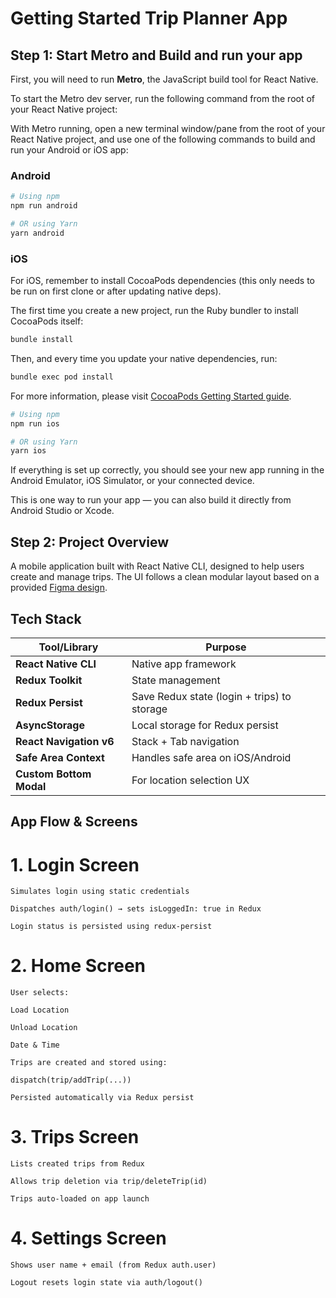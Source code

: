 # Getting Started Trip Planner App

## Step 1: Start Metro and Build and run your app

First, you will need to run **Metro**, the JavaScript build tool for React Native.

To start the Metro dev server, run the following command from the root of your React Native project:

With Metro running, open a new terminal window/pane from the root of your React Native project, and use one of the following commands to build and run your Android or iOS app:

### Android

```sh
# Using npm
npm run android

# OR using Yarn
yarn android
```

### iOS

For iOS, remember to install CocoaPods dependencies (this only needs to be run on first clone or after updating native deps).

The first time you create a new project, run the Ruby bundler to install CocoaPods itself:

```sh
bundle install
```

Then, and every time you update your native dependencies, run:

```sh
bundle exec pod install
```

For more information, please visit [CocoaPods Getting Started guide](https://guides.cocoapods.org/using/getting-started.html).

```sh
# Using npm
npm run ios

# OR using Yarn
yarn ios
```

If everything is set up correctly, you should see your new app running in the Android Emulator, iOS Simulator, or your connected device.

This is one way to run your app — you can also build it directly from Android Studio or Xcode.

## Step 2: Project Overview
A mobile application built with React Native CLI, designed to help users create and manage trips. The UI follows a clean modular layout based on a provided [Figma design](https://www.figma.com/design/W4igb4ZIwHvpaTRYT8j2oj/Demo-Trip-Create?node-id=4-1139&t=aG5PTrja15uNS0Cd-0).

## Tech Stack

| Tool/Library            | Purpose                                     |
| ----------------------- | ------------------------------------------- |
| **React Native CLI**    | Native app framework                        |
| **Redux Toolkit**       | State management                            |
| **Redux Persist**       | Save Redux state (login + trips) to storage |
| **AsyncStorage**        | Local storage for Redux persist             |
| **React Navigation v6** | Stack + Tab navigation                      |
| **Safe Area Context**   | Handles safe area on iOS/Android            |
| **Custom Bottom Modal** | For location selection UX                   |

## App Flow & Screens

# 1. Login Screen
    Simulates login using static credentials

    Dispatches auth/login() → sets isLoggedIn: true in Redux

    Login status is persisted using redux-persist

# 2. Home Screen
    User selects:

    Load Location

    Unload Location

    Date & Time

    Trips are created and stored using:

    dispatch(trip/addTrip(...))

    Persisted automatically via Redux persist

# 3. Trips Screen
    Lists created trips from Redux

    Allows trip deletion via trip/deleteTrip(id)

    Trips auto-loaded on app launch

# 4. Settings Screen
    Shows user name + email (from Redux auth.user)

    Logout resets login state via auth/logout()